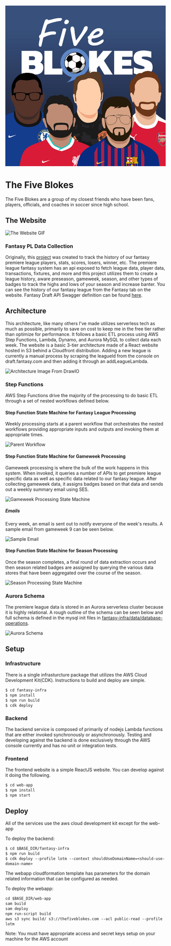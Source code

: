 ![The Five Blokes](five-blokes.jpg)

# The Five Blokes

The Five Blokes are a group of my closest friends who have been fans, players, officials, and coaches in soccer since high school.

## The Website

![The Website GIF](mobile-demo.gif)

### Fantasy PL Data Collection

Originally, this [project](https://thefiveblokes.com/) was created to track the history of our fantasy premiere league players, stats, scores, losers, winner, etc. The premiere league fantasy system has an api exposed to fetch league data, player data, transactions, fixtures, and more and this project utilizes them to create a league history, aware preseason, gameweek, season, and other types of badges to track the highs and lows of your season and increase banter. You can see the history of our fantasy league from the Fantasy tab on the website. Fantasy Draft API Swagger definition can be found [here](https://github.com/seththeeke/the-five-blokes/blob/master/fantasy-api-swagger-models).

## Architecture

This architecture, like many others I've made utilizes serverless tech as much as possible, primarily to save on cost to keep me in the free tier rather than optimize for performance. It follows a basic ETL process using AWS Step Functions, Lambda, Dynamo, and Aurora MySQL to collect data each week. The website is a basic 3-tier architecture made of a React website hosted in S3 behind a Cloudfront distribution. Adding a new league is currently a manual process by scraping the leagueId from the console on draft.fantasy.com and then adding it through an addLeagueLambda.

![Architecture Image From DrawIO](fantasy-premier-league-v3.png)

### Step Functions

AWS Step Functions drive the majority of the processing to do basic ETL through a set of nested workflows defined below.

#### Step Function State Machine for Fantasy League Processing

Weekly processing starts at a parent workflow that orchestrates the nested workflows providing appropriate inputs and outputs and invoking them at appropriate times. 

![Parent Workflow](parent_workflow.png)

#### Step Function State Machine for Gameweek Processing

Gameweek processing is where the bulk of the work happens in this system. When invoked, it queries a number of APIs to get premiere league specific data as well as specific data related to our fantasy league. After collecting gameweek data, it assigns badges based on that data and sends out a weekly summary email using SES.

![Gameweek Processing State Machine](gameweek_processing_workflow.png)

##### Emails

Every week, an email is sent out to notify everyone of the week's results. A sample email from gameweek 9 can be seen below.

![Sample Email](sample-email.png)

#### Step Function State Machine for Season Processing

Once the season completes, a final round of data extraction occurs and then season related badges are assigned by querying the various data stores that have been aggregated over the course of the season.

![Season Processing State Machine](season_processing_workflow.png)

### Aurora Schema

The premiere league data is stored in an Aurora serverless cluster because it is highly relational. A rough outline of the schema can be seen below and full schema is defined in the mysql init files in [fantasy-infra/data/database-operations](https://github.com/seththeeke/the-five-blokes/blob/master/fantasy-infra/lib/data/database-operations/1-init-pl-data.sql).

![Aurora Schema](aurora-schema.png)

## Setup

### Infrastructure

There is a single infrasturcture package that utilizes the AWS Cloud Development Kit(CDK). Instructions to build and deploy are simple.

```
$ cd fantasy-infra
$ npm install
$ npm run build
$ cdk deploy
```

### Backend

The backend service is composed of primarily of nodejs Lambda functions that are either invoked synchronously or asynchronously. Testing and developing against the backend is done exclusively through the AWS console currently and has no unit or integration tests.

### Frontend

The frontend website is a simple ReactJS website. You can develop against it doing the following.

```
$ cd web-app
$ npm install
$ npm start
```

## Deploy
All of the services use the aws cloud development kit except for the web-app

To deploy the backend:
```
$ cd $BASE_DIR/fantasy-infra
$ npm run build
$ cdk deploy --profile lotm --context shouldUseDomainName=<should-use-domain-name>
```

The webapp cloudformation template has parameters for the domain related information that can be configured as needed.

To deploy the webapp:
```
cd $BASE_DIR/web-app
sam build
sam deploy
npm run-script build
aws s3 sync build/ s3://thefiveblokes.com --acl public-read --profile lotm
```

Note: You must have appropriate access and secret keys setup on your machine for the AWS account